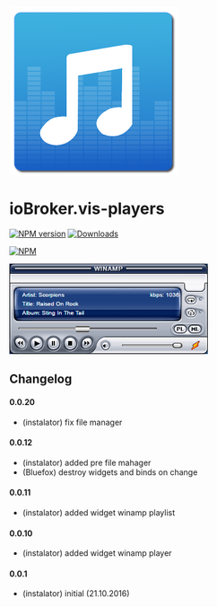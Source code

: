 ![Logo](admin/players.png)
# ioBroker.vis-players
[![NPM version](https://img.shields.io/npm/v/ioBroker.vis-players.svg)](https://www.npmjs.com/package/ioBroker.vis-players)
[![Downloads](https://img.shields.io/npm/dm/ioBroker.vis-players.svg)](https://www.npmjs.com/package/ioBroker.vis-players)

[![NPM](https://nodei.co/npm/ioBroker.vis-players.png?downloads=true)](https://nodei.co/npm/ioBroker.vis-players/)

![winamp](/widgets/players/img/winamp.png)

## Changelog

#### 0.0.20
* (instalator) fix file manager

#### 0.0.12
* (instalator) added pre file mahager
* (Bluefox) destroy widgets and binds on change

#### 0.0.11
* (instalator) added widget winamp playlist

#### 0.0.10
* (instalator) added widget winamp player

#### 0.0.1
* (instalator) initial (21.10.2016)
